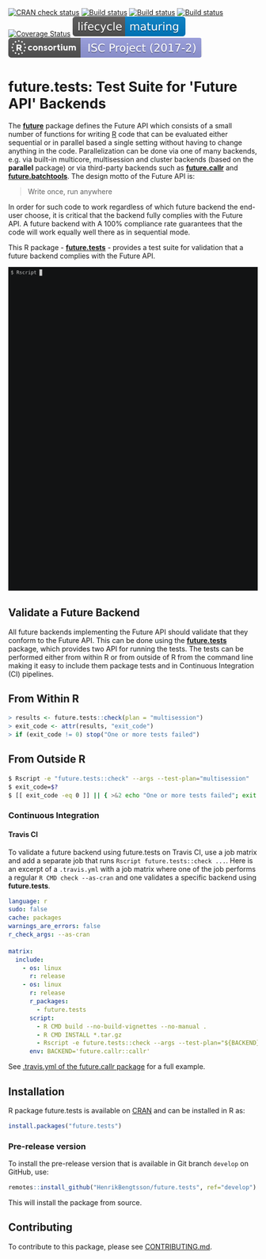 

<div id="badges"><!-- pkgdown markup -->
<a href="https://CRAN.R-project.org/web/checks/check_results_future.tests.html"><img border="0" src="https://www.r-pkg.org/badges/version/future.tests" alt="CRAN check status"></a></a>
<a href="https://github.com/HenrikBengtsson/future.tests/actions?query=workflow%3AR-CMD-check"><img border="0" src="https://github.com/HenrikBengtsson/future.tests/workflows/R-CMD-check/badge.svg?branch=develop" alt="Build status"></a></a>
<a href="https://travis-ci.org/HenrikBengtsson/future.tests"><img border="0" src="https://travis-ci.org/HenrikBengtsson/future.tests.svg" alt="Build status"></a></a>
<a href="https://ci.appveyor.com/project/HenrikBengtsson/future-tests"><img border="0" src="https://ci.appveyor.com/api/projects/status/github/HenrikBengtsson/future.tests?svg=true" alt="Build status"></a></a>
<a href="https://codecov.io/gh/HenrikBengtsson/future.tests"><img border="0" src="https://codecov.io/gh/HenrikBengtsson/future.tests/branch/develop/graph/badge.svg" alt="Coverage Status"></a></a>
<a href="https://lifecycle.r-lib.org/articles/stages.html"><img border="0" src="man/figures/lifecycle-maturing-blue.svg" alt="Life cycle: maturing"></a></a>
<a href="https://www.r-consortium.org/projects/awarded-projects"><img border="0" src="man/figures/R_Consortium-logo-horizontal-white-purple-badge.svg" alt="R Consortium: Project 2017-2"></a></a>
</div>



# future.tests: Test Suite for 'Future API' Backends

The **[future]** package defines the Future API which consists of a small number of functions for writing [R] code that can be evaluated either sequential or in parallel based a single setting without having to change anything in the code.  Parallelization can be done via one of many backends, e.g. via built-in multicore, multisession and cluster backends (based on the **parallel** package) or via third-party backends such as **[future.callr]** and **[future.batchtools]**.  The design motto of the Future API is:

> Write once, run anywhere

In order for such code to work regardless of which future backend the end-user choose, it is critical that the backend fully complies with the Future API.  A future backend with A 100% compliance rate guarantees that the code will work equally well there as in sequential mode.

This R package - **[future.tests]** - provides a test suite for validation that a future backend complies with the Future API.

![](man/figures/screencast.gif)


## Validate a Future Backend

All future backends implementing the Future API should validate that they conform to the Future API.  This can be done using the **[future.tests]** package, which provides two API for running the tests.  The tests can be performed either from within R or from outside of R from the command line making it easy to include them package tests and in Continuous Integration (CI) pipelines.

## From Within R

```r
> results <- future.tests::check(plan = "multisession")
> exit_code <- attr(results, "exit_code")
> if (exit_code != 0) stop("One or more tests failed")
```

## From Outside R

```sh
$ Rscript -e "future.tests::check" --args --test-plan="multisession"
$ exit_code=$?
$ [[ exit_code -eq 0 ]] || { >&2 echo "One or more tests failed"; exit 1; }
```

### Continuous Integration

#### Travis CI

To validate a future backend using future.tests on Travis CI, use a job matrix and add a separate job that runs `Rscript future.tests::check ...`.  Here is an excerpt of a `.travis.yml` with a job matrix where one of the job performs a regular `R CMD check --as-cran` and one validates a specific backend using **future.tests**.

```yaml
language: r
sudo: false
cache: packages
warnings_are_errors: false
r_check_args: --as-cran

matrix:
  include:
    - os: linux
      r: release
    - os: linux
      r: release
      r_packages:
        - future.tests
      script:
        - R CMD build --no-build-vignettes --no-manual .
        - R CMD INSTALL *.tar.gz
        - Rscript -e future.tests::check --args --test-plan="${BACKEND}"
      env: BACKEND='future.callr::callr'
```
See [.travis.yml of the future.callr package](https://github.com/HenrikBengtsson/future.callr/blob/develop/.travis.yml) for a full example.



[R]: https://www.r-project.org
[future]: https://cran.r-project.org/package=future
[future.callr]: https://cran.r-project.org/package=future.callr
[future.batchtools]: https://cran.r-project.org/package=future.batchtools
[future.tests]: https://cran.r-project.org/package=future.tests

## Installation
R package future.tests is available on [CRAN](https://cran.r-project.org/package=future.tests) and can be installed in R as:
```r
install.packages("future.tests")
```


### Pre-release version

To install the pre-release version that is available in Git branch `develop` on GitHub, use:
```r
remotes::install_github("HenrikBengtsson/future.tests", ref="develop")
```
This will install the package from source.  


<!-- pkgdown-drop-below -->

## Contributing

To contribute to this package, please see [CONTRIBUTING.md](CONTRIBUTING.md).
